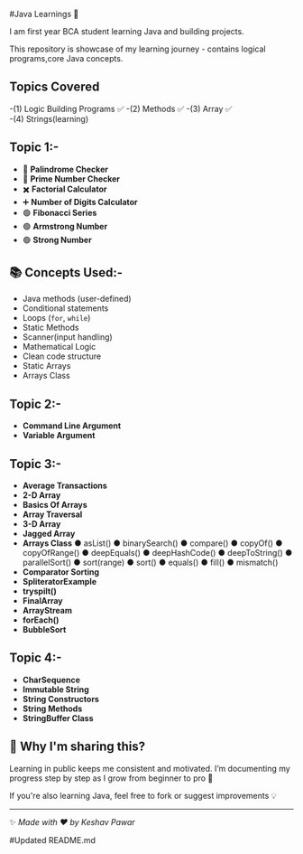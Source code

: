 #Java Learnings 🚀

I am first year BCA student learning Java and building projects.

This repository is showcase of my learning journey - contains logical programs,core Java concepts.


## Topics Covered

-(1) Logic Building Programs ✅️
-(2) Methods ✅️
-(3) Array ✅️  
-(4) Strings(learning)

## Topic 1:-
- 🔁 **Palindrome Checker**
- 🔢 **Prime Number Checker**
- ✖️ **Factorial Calculator**
- ➕️ **Number of Digits Calculator**
- 🟢 **Fibonacci Series**
- 🟢 **Armstrong Number**
- 🟢 **Strong Number**
 
## 📚 Concepts Used:-
- Java methods (user-defined)
- Conditional statements
- Loops (`for`, `while`)
- Static Methods
- Scanner(input handling)
- Mathematical Logic
- Clean code structure
- Static Arrays
- Arrays Class

## Topic 2:-
- **Command Line Argument**
- **Variable Argument**

## Topic 3:-
- **Average Transactions**
- **2-D Array**
- **Basics Of Arrays**
- **Array Traversal**
- **3-D Array**
- **Jagged Array**
- **Arrays Class**
● asList()
● binarySearch()
● compare()
● copyOf()
● copyOfRange()
● deepEquals()
● deepHashCode()
● deepToString()
● parallelSort()
● sort(range)
● sort()
● equals()
● fill()
● mismatch()
- **Comparator Sorting**
- **SpliteratorExample**
- **tryspilt()**
- **FinalArray**
- **ArrayStream**
- **forEach()**
- **BubbleSort**

## Topic 4:-
- **CharSequence**
- **Immutable String**
- **String Constructors**
- **String Methods**
- **StringBuffer Class**





## 📌 Why I'm sharing this?
Learning in public keeps me consistent and motivated. I’m documenting my progress step by step as I grow from beginner to pro 🚀

If you're also learning Java, feel free to fork or suggest improvements 💡

---
✨ *Made with ❤️ by Keshav Pawar*

#Updated README.md
